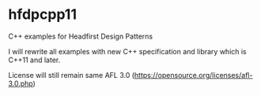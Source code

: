 # hfdpcpp11
C++ examples for Headfirst Design Patterns

I will rewrite all examples with new C++ specification and library which is C++11 and later.

License will still remain same AFL 3.0 (https://opensource.org/licenses/afl-3.0.php)
